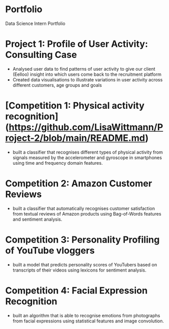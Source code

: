 # Portfolio
Data Science Intern Portfolio

# Project 1: Profile of User Activity: Consulting Case
- Analysed user data to find patterns of user activity to give our client (Eelloo) insight into which users come back to the recruitment platform
- Created data visualisations to illustrate variations in user activity across different customers, age groups and goals

# [Competition 1: Physical activity recognition] (https://github.com/LisaWittmann/Project-2/blob/main/README.md)  
- built a classifier that recognises different types of physical activity from signals measured by the accelerometer and gyroscope in smartphones using time and frequency domain features.

# Competition 2: Amazon Customer Reviews 
- built a classifier that automatically recognises customer satisfaction from textual reviews of Amazon products using Bag-of-Words features and sentiment analysis.

# Competition 3: Personality Profiling of YouTube vloggers 
- built a model that predicts personality scores of YouTubers based on transcripts of their videos using lexicons for sentiment analysis.

# Competition 4: Facial Expression Recognition 
- built an algorithm that is able to recognise emotions from photographs from facial expressions using statistical features and image convolution.


